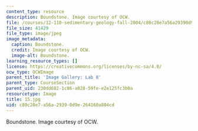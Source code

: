 ```yaml
---
content_type: resource
description: Boundstone. Image courtesy of OCW.
file: /courses/12-110-sedimentary-geology-fall-2004/c80c28e7a56a29390d9e264160a804cd_15.jpg
file_size: 41429
file_type: image/jpeg
image_metadata:
  caption: Boundstone.
  credit: Image courtesy of OCW.
  image-alt: Boundstone.
learning_resource_types: []
license: https://creativecommons.org/licenses/by-nc-sa/4.0/
ocw_type: OCWImage
parent_title: 'Image Gallery: Lab 8'
parent_type: CourseSection
parent_uid: 230dd682-1c86-a028-59fe-e2e125fc3b0a
resourcetype: Image
title: 15.jpg
uid: c80c28e7-a56a-2939-0d9e-264160a804cd
---
```

Boundstone. Image courtesy of OCW.